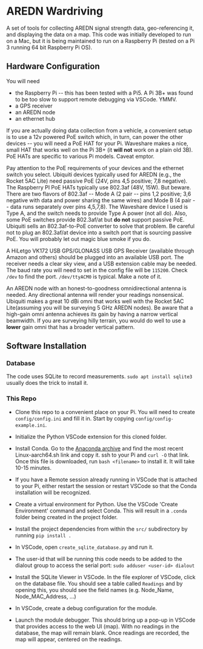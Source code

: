 # AREDN Wardriving

A set of tools for collecting AREDN signal strength data, geo-referencing it, and displaying the data on a map.  This code was initially developed to run on a Mac, but it is being maintained to run on a Raspberry Pi (tested on a Pi 3 running 64 bit Raspberry Pi OS).

## Hardware Configuration

You will need
- the Raspberry Pi -- this has been tested with a Pi5.  A Pi 3B+ was found to be too slow to support remote debugging via VSCode.  YMMV.
- a GPS receiver
- an AREDN node
- an ethernet hub

If you are actually doing data collection from a vehicle, a convenient setup is to use a 12v powered PoE switch which, in turn, can power the other devices -- you will need a PoE HAT for your Pi.  Waveshare makes a nice, small HAT that works well on the Pi 3B+ (it **will not** work on a plain old 3B).  PoE HATs are specific to various Pi models.  Caveat emptor.

Pay attention to the PoE requirements of your devices and the ethernet switch you select.  Ubiquiti devices typically used for AREDN (e.g., the Rocket 5AC Lite) need passive PoE (24V, pins 4,5 positive; 7,8 negative).  The Raspberry PI PoE HATs typically use 802.3af (48V, 15W).  But beware.  There are two flavors of 802.3af -- Mode A (2 pair -- pins 1,2 positive; 3,6 negative with data and power sharing the same wires) and Mode B (4 pair -- data runs separately over pins 4,5,7,8).  The Waveshare device I used is Type A, and the switch needs to provide Type A power (not all do).  Also, some PoE switches provide 802.3af/at but **do not** support passive PoE.  Ubiquiti sells an 802.3af-to-PoE converter to solve that problem.  Be careful not to plug an 802.3af/at device into a switch port that is sourcing passive PoE.  You will probably let out magic blue smoke if you do.  

A HiLetgo VK172 USB GPS/GLONASS USB GPS Receiver (available through Amazon and others) should be plugged into an available USB port.  The receiver needs a clear sky view, and a USB extension cable may be needed.  The baud rate you will need to set in the config file will be `115200`.  Check `/dev` to find the port.  `/dev/ttyACM0` is typical.  Make a note of it.

An AREDN node with an honest-to-goodness omnidirectional antenna is needed.  Any directional antenna will render your readings nonsensical.  Ubiquiti makes a great 10 dBi omni that works well with the Rocket 5AC Lite(assuming you will be surveying 5 GHz AREDN nodes).  Be aware that a high-gain omni antenna achieves its gain by having a narrow vertical beamwidth.  If you are surveying hilly terrain, you would do well to use a **lower** gain omni that has a broader vertical pattern.

## Software Installation

### Database

The code uses SQLite to record measurements.  `sudo apt install sqlite3` usually does the trick to install it.

### This Repo

- Clone this repo to a convenient place on your Pi.  You will need to create `config/config.ini` and fill it in.  Start by copying `config/config-example.ini`.  

- Initialize the Python VSCode extension for this cloned folder.

- Install Conda.  Go to the [Anaconda archive](https://repo.anaconda.com/archive/) and find the most recent Linux-aarch64.sh link and copy it.  ssh to your Pi and `curl -O` that link.  Once this file is downloaded, run `bash <filename>` to install it.  It will take 10-15 minutes.

- If you have a Remote session already running in VSCode that is attached to your Pi, either restart the session or restart VSCode so that the Conda installation will be recognized.

- Create a virtual environment for Python.  Use the VSCode 'Create Environment' command and select Conda.  This will result in a `.conda` folder being created in the project folder. 

- Install the project dependencies from within the `src/` subdirectory by running `pip install .`

- In VSCode, open `create_sqlite_database.py` and run it.

- The user-id that will be running this code needs to be added to the dialout group to access the serial port: `sudo adduser <user-id> dialout`

- Install the SQLite Viewer in VSCode.  In the file explorer of VSCode, click on the database file.  You should see a table called `Readings` and by opening this, you should see the field names (e.g. Node_Name, Node_MAC_Address, ...)

- In VSCode, create a debug configuration for the module.

- Launch the module debugger.  This should bring up a pop-up in VSCode that provides access to the web UI (map).  With no readings in the database, the map will remain blank.  Once readings are recorded, the map will appear, centered on the readings.
